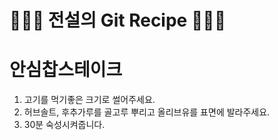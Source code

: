 # 👨🏻‍🍳 전설의 Git Recipe 👩🏻‍🍳
# 안심찹스테이크 

1. 고기를 먹기좋은 크기로 썰어주세요.
2. 허브솔트, 후추가루를 골고루 뿌리고 올리브유를 표면에 발라주세요.
3. 30분 숙성시켜줍니다.
